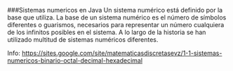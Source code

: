 ###Sistemas numericos en Java
Un sistema numérico está definido por la base que 
utiliza. La base de un sistema numérico es el número
de símbolos diferentes o guarismos, necesarios para
representar un número cualquiera de los infinitos
posibles en el sistema. A lo largo de la historia se
han utilizado multitud de sistemas numéricos 
diferentes.

Info: https://sites.google.com/site/matematicasdiscretasevz/1-1-sistemas-numericos-binario-octal-decimal-hexadecimal

